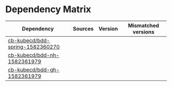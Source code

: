 # Dependency Matrix

Dependency | Sources | Version | Mismatched versions
---------- | ------- | ------- | -------------------
[cb-kubecd/bdd-spring-1582360270](https://github.com/cb-kubecd/bdd-spring-1582360270.git) |  | []() | 
[cb-kubecd/bdd-nh-1582361979](https://github.com/cb-kubecd/bdd-nh-1582361979.git) |  | []() | 
[cb-kubecd/bdd-gh-1582361979](https://github.com/cb-kubecd/bdd-gh-1582361979.git) |  | []() | 
